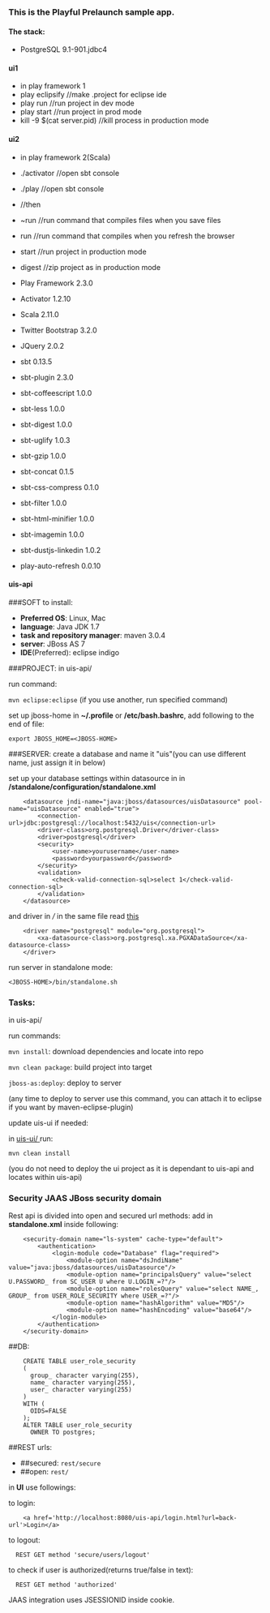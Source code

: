 ### This is the Playful Prelaunch sample app.

#### The stack:
- PostgreSQL 9.1-901.jdbc4

#### ui1
- in play framework 1
- play eclipsify //make .project for eclipse ide
- play run //run project in dev mode
- play start //run project in prod mode
- kill -9 $(cat server.pid) //kill process in production mode

#### ui2
- in play framework 2(Scala)
- ./activator //open sbt console
- ./play //open sbt console
- //then
- ~run //run command that compiles files when you save files
- run //run command that compiles when you refresh the browser
- start //run project in production mode
- digest //zip project as in production mode

- Play Framework 2.3.0
- Activator 1.2.10
- Scala 2.11.0
- Twitter Bootstrap 3.2.0
- JQuery 2.0.2
- sbt 0.13.5
- sbt-plugin 2.3.0
- sbt-coffeescript 1.0.0
- sbt-less 1.0.0
- sbt-digest 1.0.0
- sbt-uglify 1.0.3
- sbt-gzip 1.0.0
- sbt-concat 0.1.5
- sbt-css-compress 0.1.0
- sbt-filter 1.0.0
- sbt-html-minifier 1.0.0
- sbt-imagemin 1.0.0
- sbt-dustjs-linkedin 1.0.2
- play-auto-refresh 0.0.10


#### uis-api
###SOFT to install:
 - __Preferred OS__: Linux, Mac
 - __language__: Java JDK 1.7
 - __task and repository manager__: maven 3.0.4
 - __server__: JBoss AS 7
 - __IDE__(Preferred): eclipse indigo


###PROJECT:
in uis-api/

run command:

 `mvn eclipse:eclipse` (if you use another, run specified command)


set up jboss-home in __~/.profile__ or __/etc/bash.bashrc__, add following to the end of file:
~~~~
export JBOSS_HOME=<JBOSS-HOME>
~~~~


###SERVER:
create a database and name it "uis"(you can use different name, just assign it in _<connection-url>_ below)

set up your database settings within datasource in _<datasources>_ in ___<JBOSS-HOME>_/standalone/configuration/standalone.xml__
~~~~
    <datasource jndi-name="java:jboss/datasources/uisDatasource" pool-name="uisDatasource" enabled="true">
        <connection-url>jdbc:postgresql://localhost:5432/uis</connection-url>
        <driver-class>org.postgresql.Driver</driver-class>
        <driver>postgresql</driver>
        <security>
            <user-name>yourusername</user-name>
            <password>yourpassword</password>
        </security>
        <validation>
            <check-valid-connection-sql>select 1</check-valid-connection-sql>
        </validation>
    </datasource>
~~~~


and driver in _<datasources>/<drivers>_ in the same file read [ this ](https://developer.jboss.org/blogs/amartin-blog/2012/02/08/how-to-set-up-a-postgresql-jdbc-driver-on-jboss-7)

~~~~
    <driver name="postgresql" module="org.postgresql">
        <xa-datasource-class>org.postgresql.xa.PGXADataSource</xa-datasource-class>
    </driver>
~~~~

run server in standalone mode:

`<JBOSS-HOME>/bin/standalone.sh`


### Tasks:
in uis-api/

run commands:

`mvn install`: download dependencies and locate into repo

`mvn clean package`: build project into target

`jboss-as:deploy`: deploy to server

(any time to deploy to server use this command, you can attach it to eclipse if you want by maven-eclipse-plugin)

update uis-ui if needed:

in [ uis-ui/ ](https://bitbucket.org/ZhSulta/ui) run:

`mvn clean install`

(you do not need to deploy the ui project as it is dependant to uis-api and locates within uis-api)


### Security JAAS JBoss security domain
Rest api is divided into open and secured url methods:
add in __standalone.xml__ inside _<security-domains>_ following:
~~~~
    <security-domain name="ls-system" cache-type="default">
        <authentication>
            <login-module code="Database" flag="required">
                <module-option name="dsJndiName" value="java:jboss/datasources/uisDatasource"/>
                <module-option name="principalsQuery" value="select U.PASSWORD_ from SC_USER U where U.LOGIN_=?"/>
                <module-option name="rolesQuery" value="select NAME_, GROUP_ from USER_ROLE_SECURITY where USER_=?"/>
                <module-option name="hashAlgorithm" value="MD5"/>
                <module-option name="hashEncoding" value="base64"/> 
            </login-module>
        </authentication>
    </security-domain>
~~~~

##DB:
~~~~
    CREATE TABLE user_role_security
    (
      group_ character varying(255),
      name_ character varying(255),
      user_ character varying(255)
    )
    WITH (
      OIDS=FALSE
    );
    ALTER TABLE user_role_security
      OWNER TO postgres;
~~~~

##REST urls:
 - ##secured: `rest/secure`
 - ##open: `rest/`

in __UI__ use followings:
 
 to login:
~~~~
    <a href='http://localhost:8080/uis-api/login.html?url=back-url'>Login</a>
~~~~

 to logout:
~~~~
  REST GET method 'secure/users/logout'
~~~~

 to check if user is authorized(returns true/false in text):
~~~~
  REST GET method 'authorized'
~~~~

JAAS integration uses JSESSIONID inside cookie.